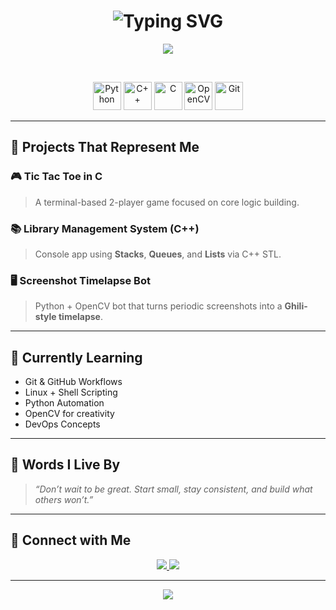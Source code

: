 
<h1 align="center">
  <img src="https://readme-typing-svg.demolab.com?font=Fira+Code&size=26&pause=1000&color=F72585&center=true&vCenter=true&width=600&lines=Hey+%F0%9F%91%8B%2C+I'm+Hemaksh+Sharma;Engineering+Student+%7C+DevOps+Learner;Coding+my+way+into+automation+%F0%9F%9A%80" alt="Typing SVG" />
</h1>

<!-- ⚡ Glowing welcome header (SVG-based) -->
<p align="center">
  <img src="https://capsule-render.vercel.app/api?type=waving&height=100&color=gradient&text=Welcome%20to%20My%20GitHub%20Profile&fontColor=ffffff&fontSize=28&animation=twinkling" />
</p>
<br/>

<!-- 💻 Badges with animated icons -->
<p align="center">
  <img src="https://raw.githubusercontent.com/Elanza-48/elanza-48/41a479039c3cbb7d89f8b5b9d429a5d81c8f3f3e/images/python.gif" width="45" title="Python"/>
  <img src="https://raw.githubusercontent.com/Elanza-48/elanza-48/41a479039c3cbb7d89f8b5b9d429a5d81c8f3f3e/images/cpp.gif" width="45" title="C++"/>
  <img src="https://raw.githubusercontent.com/Elanza-48/elanza-48/41a479039c3cbb7d89f8b5b9d429a5d81c8f3f3e/images/c.gif" width="45" title="C"/>
  <img src="https://raw.githubusercontent.com/Elanza-48/elanza-48/41a479039c3cbb7d89f8b5b9d429a5d81c8f3f3e/images/opencv.gif" width="45" title="OpenCV"/>
  <img src="https://raw.githubusercontent.com/Elanza-48/elanza-48/41a479039c3cbb7d89f8b5b9d429a5d81c8f3f3e/images/git.gif" width="45" title="Git"/>
</p>

---

## 🚀 Projects That Represent Me

### 🎮 **Tic Tac Toe in C**
> A terminal-based 2-player game focused on core logic building.

### 📚 **Library Management System (C++)**
> Console app using **Stacks**, **Queues**, and **Lists** via C++ STL.

### 🖥️ **Screenshot Timelapse Bot**
> Python + OpenCV bot that turns periodic screenshots into a **Ghili-style timelapse**.

---

## 🧠 Currently Learning

- Git & GitHub Workflows  
- Linux + Shell Scripting  
- Python Automation  
- OpenCV for creativity  
- DevOps Concepts

---

## 💬 Words I Live By

> _“Don’t wait to be great. Start small, stay consistent, and build what others won’t.”_

---

## 💋 Connect with Me

<p align="center">
  <a href="https://www.linkedin.com/in/hemaksh-sharma-1843a6338" target="_blank">
    <img src="https://img.shields.io/badge/LinkedIn-blue?style=for-the-badge&logo=linkedin"/>
  </a>
  <a href="https://www.instagram.com/wbu.hemaksh?igsh=MXF5aGc2NWJsc2Vncw==&utm_source=qr" target="_blank">
    <img src="https://img.shields.io/badge/Instagram-purple?style=for-the-badge&logo=instagram"/>
  </a>
</p>

---

<!-- Footer wave -->
<p align="center">
  <img src="https://capsule-render.vercel.app/api?type=waving&color=gradient&height=100&section=footer"/>
</p>
